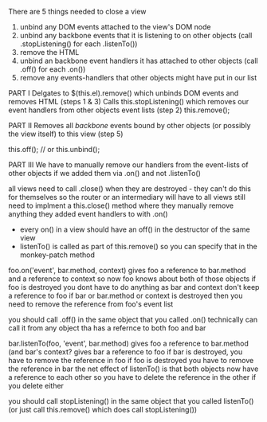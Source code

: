 There are 5 things needed to close a view

1. unbind any DOM events attached to the view's DOM node
2. unbind any backbone events that it is listening to on other objects (call
   .stopListening() for each .listenTo())
3. remove the HTML
4. unbind an backbone event handlers it has attached to other objects (call
   .off() for each .on())
5. remove any events-handlers that other objects might have put in our list

PART I Delgates to $(this.el).remove() which unbinds DOM events and removes HTML
(steps 1 & 3) Calls this.stopListening() which removes our event handlers from
other objects event lists (step 2) this.remove();

PART II Removes all _backbone_ events bound by other objects (or possibly the
view itself) to this view (step 5)

this.off(); // or this.unbind();

PART III We have to manually remove our handlers from the event-lists of other
objects if we added them via .on() and not .listenTo()

all views need to call .close() when they are destroyed - they can't do this for
themselves so the router or an intermediary will have to all views still need to
implment a this.close() method where they manually remove anything they added
event handlers to with .on()

- every on() in a view should have an off() in the destructor of the same view
- listenTo() is called as part of this.remove() so you can specify that in the
  monkey-patch method

foo.on('event', bar.method, context) gives foo a reference to bar.method and a
reference to context so now foo knows about both of those objects if foo is
destroyed you dont have to do anything as bar and context don't keep a reference
to foo if bar or bar.method or context is destroyed then you need to remove the
reference from foo's event list

you should call .off() in the same object that you called .on() technically can
call it from any object tha has a refernce to both foo and bar

bar.listenTo(foo, 'event', bar.method) gives foo a reference to bar.method (and
bar's context? gives bar a reference to foo if bar is destroyed, you have to
remove the reference in foo if foo is destroyed you have to remove the reference
in bar the net effect of listenTo() is that both objects now have a reference to
each other so you have to delete the reference in the other if you delete either

you should call stopListening() in the same object that you called listenTo()
(or just call this.remove() which does call stopListening())
